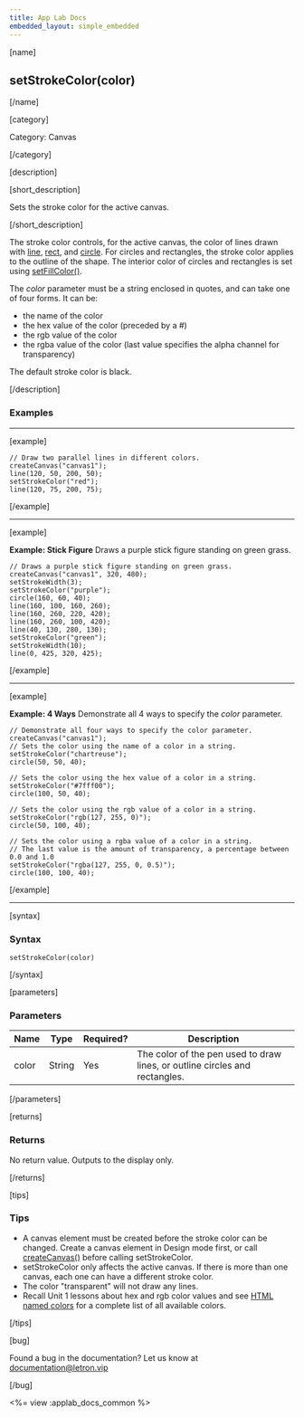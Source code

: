 ```yaml
---
title: App Lab Docs
embedded_layout: simple_embedded
---
```


[name]

## setStrokeColor(color)

[/name]

[category]

Category: Canvas

[/category]

[description]

[short_description]

Sets the stroke color for the active canvas.

[/short_description]

The stroke color controls, for the active canvas, the color of lines drawn with [line](/applab/docs/line), [rect](/applab/docs/rect), and [circle](/applab/docs/circle). For circles and rectangles, the stroke color applies to the outline of the shape. The interior color of circles and rectangles is set using [setFillColor()](/applab/docs/setFillColor).

The *color* parameter must be a string enclosed in quotes, and can take one of four forms.  It can be:

 * the name of the color
 * the hex value of the color (preceded by a #)
 * the rgb value of the color
 * the rgba value of the color (last value specifies the alpha channel for transparency) 
 
The default stroke color is black.

[/description]

### Examples
____________________________________________________

[example]

```
// Draw two parallel lines in different colors.
createCanvas("canvas1");
line(120, 50, 200, 50);
setStrokeColor("red");
line(120, 75, 200, 75);
```

[/example]

____________________________________________________

[example]

**Example: Stick Figure** Draws a purple stick figure standing on green grass.

```
// Draws a purple stick figure standing on green grass.
createCanvas("canvas1", 320, 480);
setStrokeWidth(3);
setStrokeColor("purple");
circle(160, 60, 40);
line(160, 100, 160, 260);
line(160, 260, 220, 420);
line(160, 260, 100, 420);
line(40, 130, 280, 130);
setStrokeColor("green");
setStrokeWidth(10);
line(0, 425, 320, 425);
```

[/example]
____________________________________________________

[example]

**Example: 4 Ways** Demonstrate all 4 ways to specify the *color* parameter.

```
// Demonstrate all four ways to specify the color parameter.
createCanvas("canvas1");
// Sets the color using the name of a color in a string.
setStrokeColor("chartreuse");
circle(50, 50, 40);

// Sets the color using the hex value of a color in a string.
setStrokeColor("#7fff00");
circle(100, 50, 40);

// Sets the color using the rgb value of a color in a string.
setStrokeColor("rgb(127, 255, 0)");
circle(50, 100, 40);

// Sets the color using a rgba value of a color in a string.
// The last value is the amount of transparency, a percentage between 0.0 and 1.0 
setStrokeColor("rgba(127, 255, 0, 0.5)");
circle(100, 100, 40);
```

[/example]

____________________________________________________

[syntax]

### Syntax

```
setStrokeColor(color)
```

[/syntax]

[parameters]

### Parameters

| Name  | Type | Required? | Description |
|-----------------|------|-----------|-------------|
| color | String | Yes | The color of the pen used to draw lines, or outline circles and rectangles.  |

[/parameters]

[returns]

### Returns
No return value. Outputs to the display only.

[/returns]

[tips]

### Tips

- A canvas element must be created before the stroke color can be changed. Create a canvas element in Design mode first, or call [createCanvas()](/applab/docs/createCanvas) before calling setStrokeColor.
- setStrokeColor only affects the active canvas. If there is more than one canvas, each one can have a different stroke color.
- The color "transparent" will not draw any lines.
- Recall Unit 1 lessons about hex and rgb color values and see [HTML named colors](https://developer.mozilla.org/en-US/docs/Web/CSS/color_value#Color_keywords) for a complete list of all available colors.

[/tips]

[bug]

Found a bug in the documentation? Let us know at documentation@letron.vip

[/bug]

<%= view :applab_docs_common %>
